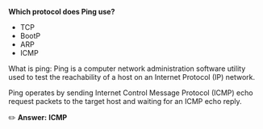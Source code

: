 **Which protocol does Ping use?**

- TCP
- BootP
- ARP
- ICMP

What is ping:
Ping is a computer network administration software utility used to test the reachability of a host on an Internet Protocol (IP) network. 

Ping operates by sending Internet Control Message Protocol (ICMP) echo request packets to the target host and waiting for an ICMP echo reply.

 :pencil2: **Answer:**
**ICMP**